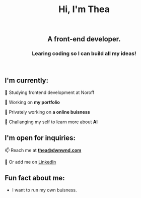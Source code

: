 <h1 align="center">Hi, I'm Thea</h1>
<br>
<h2 align="center">A front-end developer.</h2>
<h3 align="center">Learing coding so I can build all my ideas!</h3>
<br>

## I'm currently:

🌱 Studying frontend development at Noroff

🌱 Working on **my portfolio**
  
👾 Privately working on **a online buisness**
  
🚀 Challanging my self to learn more about **AI**

## I'm open for inquiries:

📫 Reach me at **thea@dwnwnd.com**
  
💬 Or add me on [LinkedIn](https://www.linkedin.com/in/thea-oland-b38175139/)

## Fun fact about me:
- I want to run my own buisness.


